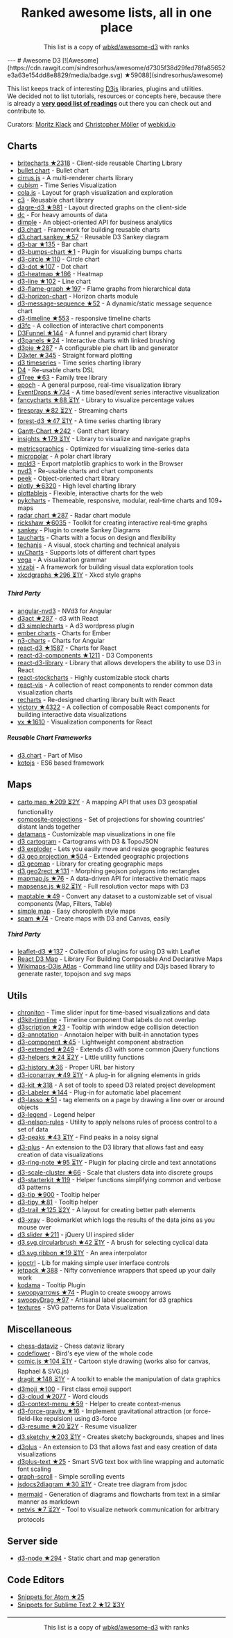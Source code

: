 <h1 align="center">
Ranked awesome lists, all in one place
</h1>
<p align="center">
	This list is a copy of <a href="wbkd/awesome-d3">wbkd/awesome-d3</a> with ranks
</p>
---
# Awesome D3 [![Awesome](https://cdn.rawgit.com/sindresorhus/awesome/d7305f38d29fed78fa85652e3a63e154dd8e8829/media/badge.svg) ★59088](sindresorhus/awesome)

This list keeps track of interesting [D3js](http://d3js.org) libraries, plugins and utilities.
<br />We decided not to list tutorials, resources or concepts here, because there is already a **[very good list of readings](https://github.com/mbostock/d3/wiki/Tutorials)** out there you can check out and contribute to.

Curators: [Moritz Klack](https://twitter.com/moklick) and [Christopher Möller](https://twitter.com/chrtze) of [webkid.io](http://www.webkid.io)


## Charts

- [britecharts ★2318](eventbrite/britecharts) - Client-side reusable Charting Library
- [bullet chart](https://github.com/d3/d3-plugins/tree/master/bullet) - Bullet chart
- [cirrus.js](http://planet-os.github.io/cirrusjs/) - A multi-renderer charts library
- [cubism](https://square.github.io/cubism/) - Time Series Visualization
- [cola.js](http://marvl.infotech.monash.edu/webcola/) - Layout for graph visualization and exploration
- [c3](http://c3js.org/) - Reusable chart library
- [dagre-d3 ★981](cpettitt/dagre-d3) - Layout directed graphs on the client-side
- [dc](http://dc-js.github.io/dc.js/) - For heavy amounts of data
- [dimple](http://dimplejs.org) - An object-oriented API for business analytics
- [d3.chart](http://misoproject.com/d3-chart/) - Framework for building reusable charts
- [d3.chart.sankey ★57](q-m/d3.chart.sankey) - Reusable D3 Sankey diagram
- [d3-bar ★135](tj/d3-bar) - Bar chart
- [d3-bumps-chart ★1](johnwalley/d3-bumps-chart) - Plugin for visualizing bumps charts
- [d3-circle ★110](tj/d3-circle) - Circle chart
- [d3-dot ★107](tj/d3-dot) - Dot chart
- [d3-heatmap ★186](tj/d3-heatmap) - Heatmap
- [d3-line ★102](tj/d3-line) - Line chart
- [d3-flame-graph ★197](spiermar/d3-flame-graph) - Flame graphs from hierarchical data
- [d3-horizon-chart](http://kmandov.github.io/d3-horizon-chart/) - Horizon charts module
- [d3-message-sequence ★52](koudelka/d3-message-sequence) - A dynamic/static message sequence chart
- [d3-timeline ★553](commodityvectors/d3-timeline) - responsive timeline charts
- [d3fc](http://scottlogic.github.io/d3fc/) - A collection of interactive chart components
- [D3Funnel ★144](jakezatecky/d3-funnel) - A funnel and pyramid chart library
- [d3panels ★24](kbroman/d3panels) - Interactive charts with linked brushing
- [d3pie ★287](benkeen/d3pie) - A configurable pie chart lib and generator
- [D3xter ★345](NathanEpstein/D3xter) - Straight forward plotting
- [d3 timeseries](http://mcaule.github.io/d3-timeseries/) - Time series charting library
- [D4](http://visible.io/) - Re-usable charts DSL
- [dTree ★63](ErikGartner/dTree) - Family tree library
- [epoch](http://epochjs.github.io/epoch/) - A general purpose, real-time visualization library
- [EventDrops ★734](marmelab/EventDrops) - A time based/event series interactive visualization
- [fancycharts ★88 ⏳1Y](ahoiin/Fancycharts.js) - Library to visualize percentage values
- [firespray ★82 ⏳2Y](boundary/firespray) - Streaming charts
- [forest-d3 ★47 ⏳1Y](robinfhu/forest-d3) - A time series charting library
- [Gantt-Chart ★242](dk8996/Gantt-Chart) - Gantt chart library
- [insights ★179 ⏳1Y](ignacioola/insights) -  Library to visualize and navigate graphs
- [metricsgraphics](http://metricsgraphicsjs.org/) - Optimized for visualizing time-series data
- [micropolar](http://micropolar.org/) - A polar chart library
- [mpld3](http://mpld3.github.io/) - Export matplotlib graphics to work in the Browser
- [nvd3](http://nvd3.org/) - Re-usable charts and chart components
- [peek](http://mtmacdonald.github.io/peek) - Object-oriented chart library
- [plotly ★6320](plotly/plotly.js) - High level charting library
- [plottablejs](http://plottablejs.org/) - Flexible, interactive charts for the web
- [pykcharts](http://pykcharts.com/) - Themeable, responsive, modular, real-time charts and 109+ maps
- [radar chart ★287](alangrafu/radar-chart-d3) - Radar chart module
- [rickshaw ★6035](shutterstock/rickshaw) - Toolkit for creating interactive real-time graphs
- [sankey](https://github.com/d3/d3-plugins/tree/master/sankey) - Plugin to create Sankey Diagrams
- [taucharts](https://www.taucharts.com/) - Charts with a focus on design and flexibility
- [techanjs](http://techanjs.org/) - A visual, stock charting and technical analysis
- [uvCharts](http://imaginea.github.io/uvCharts/index.html)  - Supports lots of different chart types
- [vega](http://trifacta.github.io/vega/) - A visualization grammar
- [vizabi](https://github.com/Gapminder/vizabi) - A framework for building visual data exploration tools
- [xkcdgraphs ★296 ⏳1Y](imkevinxu/xkcdgraphs) - Xkcd style graphs

##### Third Party

- [angular-nvd3](http://krispo.github.io/angular-nvd3) - NVd3 for Angular
- [d3act ★287](AnSavvides/d3act) - d3 with React
- [d3 simplecharts](https://wordpress.org/plugins/d3-simplecharts/) - A d3 wordpress plugin
- [ember charts](http://addepar.github.io/#/ember-charts/overview) - Charts for Ember
- [n3-charts](http://n3-charts.github.io/line-chart/#/) - Charts for Angular
- [react-d3 ★1587](esbullington/react-d3) - Charts for React
- [react-d3-components ★1211](codesuki/react-d3-components) - D3 Components
- [react-d3-library](http://react-d3-library.github.io/) - Library that allows developers the ability to use D3 in React
- [react-stockcharts](http://rrag.github.io/react-stockcharts) - Highly customizable stock charts
- [react-vis](https://github.com/uber-common/react-vis) - A collection of react components to render common data visualization charts
- [recharts](http://recharts.org/) - Re-designed charting library built with React
- [victory ★4322](FormidableLabs/victory) - A collection of composable React components for building interactive data visualizations
- [vx ★1610](hshoff/vx) - Visualization components for React

##### Reusable Chart Frameworks

- [d3.chart](http://misoproject.com/d3-chart/) - Part of Miso
- [kotojs](http://kotojs.org/) - ES6 based framework

## Maps

- [carto map ★209 ⏳2Y](emeeks/d3-carto-map) - A mapping API that uses D3 geospatial functionality
- [composite-projections](http://rveciana.github.io/d3-composite-projections/) - Set of projections for showing countries' distant lands together
- [datamaps](http://datamaps.github.io/) - Customizable map visualizations in one file
- [d3 cartogram](http://prag.ma/code/d3-cartogram/) - Cartograms with D3 & TopoJSON
- [d3 exploder](http://bsouthga.github.io/d3-exploder/) - Lets you easily move and resize geographic features
- [d3 geo projection ★504](d3/d3-geo-projection) - Extended geographic projections
- [d3 geomap](http://d3-geomap.github.io/) - Library for creating geographic maps
- [d3.geo2rect ★131](sebastian-meier/d3.geo2rect) - Morphing geojson polygons into rectangles
- [mapmap.js ★76](floledermann/mapmap.js) - A data-driven API for interactive thematic maps
- [mapsense.js ★82 ⏳1Y](mapsense/mapsense.js) - Full resolution vector maps with D3
- [maptable ★49](Packet-Clearing-House/maptable) - Convert any dataset to a customizable set of visual components (Map, Filters, Table)
- [simple map](http://code.minnpost.com/simple-map-d3/) - Easy choropleth style maps
- [spam ★74](newsappsio/spam) - Create maps with D3 and Canvas, easily

##### Third Party

- [leaflet-d3 ★137](Asymmetrik/leaflet-d3) - Collection of plugins for using D3 with Leaflet
- [React D3 Map](http://map.reactd3.org/) - Library For Building Composable And Declarative Maps
- [Wikimaps-D3js Atlas](https://github.com/WikimapsAtlas/make-modules) - Command line utility and D3js based library to generate raster, topojson and svg maps

## Utils

- [chroniton](https://github.com/tmcw/chroniton) - Time slider input for time-based visualizations and data
- [d3kit-timeline](http://kristw.github.io/d3kit-timeline/) - Timeline component that labels do not overlap
- [d3scription ★23](GlobalWebIndex/d3scription) - Tooltip with window edge collision detection
- [d3-annotation](http://d3-annotation.susielu.com/) - Annotaion helper with built-in annotation types
- [d3-component ★45](curran/d3-component) - Lightweight component abstraction
- [d3-extended ★249](wbkd/d3-extended) - Extends d3 with some common jQuery functions
- [d3-helpers ★24 ⏳2Y](bahmutov/d3-helpers) - Little utility functions
- [d3-history ★36](vijithassar/d3-history) - Proper URL bar history
- [d3-iconarray ★49 ⏳1Y](tomgp/d3-iconarray) - A plug-in for aligning elements in grids
- [d3-kit ★318](twitter/d3kit) - A set of tools to speed D3 related project development
- [d3-Labeler ★144](tinker10/D3-Labeler) - Plug-in for automatic label placement
- [d3-lasso ★51](skokenes/d3-lasso) - tag elements on a page by drawing a line over or around objects
- [d3-legend](http://d3-legend.susielu.com/) - Legend helper
- [d3-nelson-rules](https://github.com/kiernanmcgowan/d3-nelson-rules) - Utility to apply nelsons rules of process control to a set of data
- [d3-peaks ★43 ⏳1Y](efekarakus/d3-peaks) - Find peaks in a noisy signal
- [d3-plus](http://d3plus.org/) - An extension to the D3 library that allows fast and easy creation of data visualizations
- [d3-ring-note ★95 ⏳1Y](armollica/d3-ring-note) - Plugin for placing circle and text annotations
- [d3-scale-cluster ★66](schnerd/d3-scale-cluster) - Scale that clusters data into discrete groups
- [d3-starterkit ★119](1wheel/d3-starterkit) - Helper functions simplifying common and verbose d3 patterns
- [d3-tip ★900](Caged/d3-tip) - Tooltip helper
- [d3-tipy ★81](tj/d3-tipy) - Tooltip helper
- [d3-trail ★125 ⏳2Y](bmschmidt/D3-trail) - A layout for creating better path elements
- [d3-xray](http://www.vijithassar.com/d3-xray) - Bookmarklet which logs the results of the data joins as you mouse over
- [d3.slider ★211](MasterMaps/d3-slider) - jQuery UI inspired slider
- [d3.svg.circularbrush ★42 ⏳1Y](emeeks/d3.svg.circularbrush) - A brush for selecting cyclical data
- [d3.svg.ribbon ★19 ⏳1Y](emeeks/d3.svg.ribbon) - An area interpolator
- [iopctrl](http://iop.io/iopctrl) - Lib for making simple user interface controls
- [jetpack ★388](gka/d3-jetpack) - Nifty convenience wrappers that speed up your daily work
- [kodama](http://darkmarmot.github.io/kodama/) - Tooltip Plugin
- [swoopyarrows ★74](bizweekgraphics/swoopyarrows) - Plugin to create swoopy arrows
- [swoopyDrag ★97](1wheel/swoopy-drag) - Artisanal label placement for d3 graphics
- [textures](http://riccardoscalco.github.io/textures/) - SVG patterns for Data Visualization

## Miscellaneous

- [chess-dataviz](http://ebemunk.github.io/chess-dataviz/) - Chess dataviz library
- [codeflower](http://www.redotheweb.com/CodeFlower/) - Bird's eye view of the whole code
- [comic.js ★104 ⏳1Y](balint42/comic.js) - Cartoon style drawing (works also for canvas, Raphael & SVG.js)
- [dragit ★148 ⏳1Y](romsson/dragit) - A toolkit to enable the manipulation of data graphics
- [d3moji ★100](mathisonian/d3moji) - First class emoji support
- [d3-cloud ★2077](jasondavies/d3-cloud) - Word clouds
- [d3-context-menu ★59](patorjk/d3-context-menu) - Helper to create context-menus
- [d3-force-gravity ★16](sohamkamani/d3-force-gravity) - Implement gravitational attraction (or force-field-like repulsion) using d3-force
- [d3-resume ★20 ⏳2Y](glena/d3-resume) - Resume visualizer
- [d3.sketchy ★203 ⏳1Y](sebastian-meier/d3.sketchy) - Creates sketchy backgrounds, shapes and lines
- [d3plus](http://d3plus.org/) - An extension to D3 that allows fast and easy creation of data visualizations
- [d3plus-text ★25](d3plus/d3plus-text) - Smart SVG text box with line wrapping and automatic font scaling
- [graph-scroll](http://1wheel.github.io/graph-scroll/) - Simple scrolling events
- [jsdocs2diagram ★30 ⏳1Y](amcmillan01/jsdoc2diagram) - Create tree diagram from jsdoc
- [mermaid](http://knsv.github.io/mermaid/) - Generation of diagrams and flowcharts from text in a similar manner as markdown
- [netvis ★7 ⏳2Y](dborzov/netvis) - Tool to visualize network communication for arbitrary protocols

## Server side 
- [d3-node ★294](d3-node/d3-node) - Static chart and map generation 

## Code Editors
- [Snippets for Atom ★25](martgnz/d3-snippets)
- [Snippets for Sublime Text 2 ★12 ⏳3Y](fabriciotav/d3-snippets-for-sublime-text-2)
---
<p align="center">
	This list is a copy of <a href="wbkd/awesome-d3">wbkd/awesome-d3</a> with ranks
</p>
